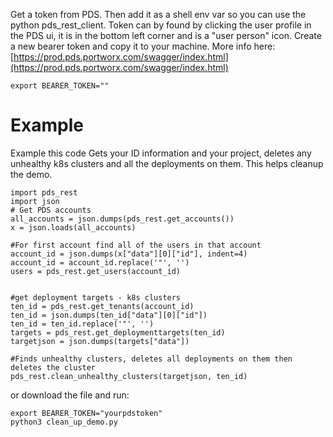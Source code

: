 Get a token from PDS. Then add it as a shell env var so you can use the python pds_rest_client. Token can by found by clicking the user profile in the PDS ui, it is in the bottom left corner and is a "user person" icon. Create a new bearer token and copy it to your machine.
More info here:
[https://prod.pds.portworx.com/swagger/index.html](https://prod.pds.portworx.com/swagger/index.html)

```
export BEARER_TOKEN=""
```
# Example
Example this code Gets your ID information and your project, deletes any unhealthy k8s clusters and all the deployments on them. This helps cleanup the demo.
```
import pds_rest
import json
# Get PDS accounts
all_accounts = json.dumps(pds_rest.get_accounts())
x = json.loads(all_accounts)

#For first account find all of the users in that account
account_id = json.dumps(x["data"][0]["id"], indent=4)
account_id = account_id.replace('"', '')
users = pds_rest.get_users(account_id)


#get deployment targets - k8s clusters
ten_id = pds_rest.get_tenants(account_id)
ten_id = json.dumps(ten_id["data"][0]["id"])
ten_id = ten_id.replace('"', '')
targets = pds_rest.get_deploymenttargets(ten_id)
targetjson = json.dumps(targets["data"])

#Finds unhealthy clusters, deletes all deployments on them then deletes the cluster
pds_rest.clean_unhealthy_clusters(targetjson, ten_id)
```
or download the file and run:
```
export BEARER_TOKEN="yourpdstoken"
python3 clean_up_demo.py
```